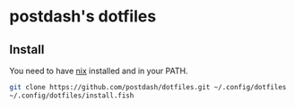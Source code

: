 # postdash's dotfiles

## Install

You need to have [nix](https://nixos.org/nix/) installed and in your PATH.

```sh
git clone https://github.com/postdash/dotfiles.git ~/.config/dotfiles
~/.config/dotfiles/install.fish
```
